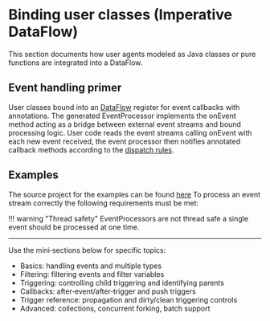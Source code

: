 # Binding user classes (Imperative DataFlow)

This section documents how user agents modeled as Java classes or pure functions are integrated into a DataFlow.

## Event handling primer
User classes bound into an [DataFlow]({{fluxtion_src_runtime}}/DataFlow.java)
register for event callbacks with annotations. The generated EventProcessor
implements the onEvent method acting as a bridge between external event streams and bound processing logic.
User code reads the event streams calling onEvent with each new event received, the event processor then notifies
annotated callback methods according to the [dispatch rules](../../home/dataflow-fundamentals#event-dispatch-rules ).

## Examples
The source project for the examples can be found
[here]({{fluxtion_example_src}}/reference/src/main/java/com/telamin/fluxtion/example/reference/bindnode)
To process an event stream correctly the following requirements must be met:

!!! warning "Thread safety"
    EventProcessors are not thread safe a single event should be processed at one time.

---

Use the mini‑sections below for specific topics:

- Basics: handling events and multiple types
- Filtering: filtering events and filter variables
- Triggering: controlling child triggering and identifying parents
- Callbacks: after‑event/after‑trigger and push triggers
- Trigger reference: propagation and dirty/clean triggering controls
- Advanced: collections, concurrent forking, batch support
